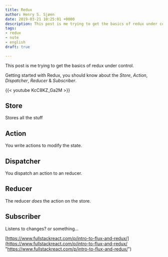 ```yaml
---
title: Redux
author: Henry S. Sjøen
date: 2019-03-21 10:25:01 +0000
description: This post is me trying to get the basics of redux under control.
tags:
- redux
- note
- english
draft: true

---
```

This post is me trying to get the basics of redux under control.

Getting started with Redux, you should know about the _Store_, _Action_, _Dispatcher_, _Reducer_ &  _Subscriber_.

{{< youtube KcC8KZ_Ga2M >}}

## Store

Stores all the stuff

## Action

You write actions to modify the state.

## Dispatcher

You dispatch an action to an reducer.

## Reducer

The reducer _does_ the action on the store.

## Subscriber

Listens to changes? or something...

[https://www.fullstackreact.com/p/intro-to-flux-and-redux/](https://www.fullstackreact.com/p/intro-to-flux-and-redux/ "https://www.fullstackreact.com/p/intro-to-flux-and-redux/")